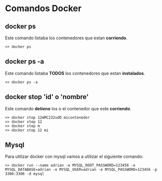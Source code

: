 # Comandos Docker

## docker ps

Este comando listaba los contenedores que estan **corriendo**.
```
>> docker ps
```

## docker ps -a

Este comando listaba **TODOS** los contenedores que estan **instalados**.
```
>> docker ps -a
```

## docker stop 'id' o 'nombre'

Este comando **detiene** los o el  contenedor que este **corriendo**.
```
>> docker stop 12mMC232udD micontenedor
>> docker stop 12
>> docker stop m
>> docker stop 12 mi
```


## Mysql

Para utilizar docker con mysql vamos a utilizar el siguiente comando:

```
>> docker run --name adrian -e MYSQL_ROOT_PASSWORD=123456 -e MYSQL_DATABASE=adrian -e MYSQL_USER=adrian -e MYSQL_PASSWORD=123456 -p 3306:3306 -d mysql
```

